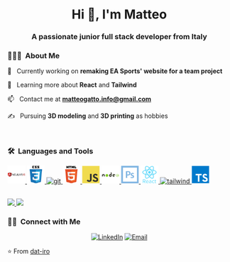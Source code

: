 <h1 align="center">Hi 👋, I'm Matteo</h1>
<h3 align="center">A passionate junior full stack developer from Italy</h3>

<h3 align="left">👨🏻‍💻 &nbsp;About Me</h3>

 🔭 &nbsp; Currently working on **remaking EA Sports' website for a team project**

 🌱 &nbsp; Learning more about **React** and **Tailwind**

 📫 &nbsp; Contact me at **matteogatto.info@gmail.com**

 ✍️ &nbsp; Pursuing **3D modeling** and **3D printing** as hobbies

<br/>

<h3 align="left">🛠 &nbsp;Languages and Tools</h3>

<p align="left"> <a href="https://angular.io" target="_blank" rel="noreferrer"> <img src="https://raw.githubusercontent.com/devicons/devicon/master/icons/angularjs/angularjs-original-wordmark.svg" alt="angularjs" width="40" height="40"/> </a> <a href="https://www.w3schools.com/css/" target="_blank" rel="noreferrer"> <img src="https://raw.githubusercontent.com/devicons/devicon/master/icons/css3/css3-original-wordmark.svg" alt="css3" width="40" height="40"/> </a> <a href="https://git-scm.com/" target="_blank" rel="noreferrer"> <img src="https://www.vectorlogo.zone/logos/git-scm/git-scm-icon.svg" alt="git" width="40" height="40"/> </a> <a href="https://www.w3.org/html/" target="_blank" rel="noreferrer"> <img src="https://raw.githubusercontent.com/devicons/devicon/master/icons/html5/html5-original-wordmark.svg" alt="html5" width="40" height="40"/> </a> <a href="https://developer.mozilla.org/en-US/docs/Web/JavaScript" target="_blank" rel="noreferrer"> <img src="https://raw.githubusercontent.com/devicons/devicon/master/icons/javascript/javascript-original.svg" alt="javascript" width="40" height="40"/> </a> <a href="https://nodejs.org" target="_blank" rel="noreferrer"> <img src="https://raw.githubusercontent.com/devicons/devicon/master/icons/nodejs/nodejs-original-wordmark.svg" alt="nodejs" width="40" height="40"/> </a> <a href="https://www.photoshop.com/en" target="_blank" rel="noreferrer"> <img src="https://raw.githubusercontent.com/devicons/devicon/master/icons/photoshop/photoshop-line.svg" alt="photoshop" width="40" height="40"/> </a> <a href="https://reactjs.org/" target="_blank" rel="noreferrer"> <img src="https://raw.githubusercontent.com/devicons/devicon/master/icons/react/react-original-wordmark.svg" alt="react" width="40" height="40"/> </a> <a href="https://tailwindcss.com/" target="_blank" rel="noreferrer"> <img src="https://www.vectorlogo.zone/logos/tailwindcss/tailwindcss-icon.svg" alt="tailwind" width="40" height="40"/> </a> <a href="https://www.typescriptlang.org/" target="_blank" rel="noreferrer"> <img src="https://raw.githubusercontent.com/devicons/devicon/master/icons/typescript/typescript-original.svg" alt="typescript" width="40" height="40"/> </a> </p>

<br/>

<a href="https://github.com/dat-iro">
  <img height="180em" src="https://github-readme-stats.vercel.app/api?username=dat-iro&theme=dark&show_icons=true" />
  <img height="180em" src="https://github-readme-stats.vercel.app/api/top-langs/?username=dat-iro&theme=dark&layout=compact" />
</a>

<br/>

<h3> 🤝🏻 &nbsp;Connect with Me </h3>

<p align="center">
<a href="https://www.linkedin.com/in/matteo-gatto/"><img alt="LinkedIn" src="https://img.shields.io/badge/LinkedIn-Matteo%20Gatto-blue?style=flat-square&logo=linkedin"></a>
<a href="mailto:matteogatto.info@gmail.com"><img alt="Email" src="https://img.shields.io/badge/Email-matteogatto.info@gmail.com-blue?style=flat-square&logo=gmail"></a>
</p>

⭐️ From [dat-iro](https://github.com/dat-iro)
